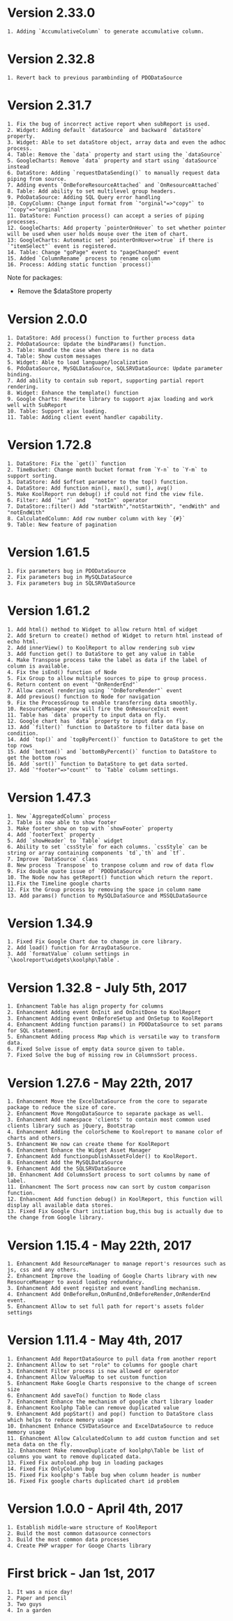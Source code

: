 # Version 2.33.0
    1. Adding `AccumulativeColumn` to generate accumulative column.

# Version 2.32.8
    1. Revert back to previous parambinding of PDODataSource


# Version 2.31.7
    1. Fix the bug of incorrect active report when subReport is used.
    2. Widget: Adding default `dataSource` and backward `dataStore` property.
    3. Widget: Able to set dataStore object, array data and even the adhoc process.
    4. Table: Remove the `data` property and start using the `dataSource`
    5. GoogleCharts: Remove `data` property and start using `dataSource` instead
    6. DataStore: Adding `requestDataSending()` to manually request data piping from source.
    7. Adding events `OnBeforeResourceAttached` and `OnResourceAttached`
    8. Table: Add ability to set multilevel group headers.
    9. PdoDataSource: Adding SQL Query error handling
    10. CopyColumn: Change input format from `"orginal"=>"copy"` to `"copy"=>"orginal"`
    11. DataStore: Function process() can accept a series of piping processes.
    12. GoogleCharts: Add property `pointerOnHover` to set whether pointer will be used when user holds mouse over the item of chart.
    13: GoogleCharts: Automatic set `pointerOnHover=>true` if there is `"itemSelect"` event is registered.
    14. Table: Change "goPage" event to "pageChanged" event
    15. Added `ColumnRename` process to rename column
    16. Process: Adding static function `process()`

Note for packages:
- Remove the $dataStore property


# Version 2.0.0
    1. DataStore: Add process() function to further process data
    2. PdoDataSource: Update the bindParams() function.
    3. Table: Handle the case when there is no data
    4. Table: Show custom messages
    5. Widget: Able to load language/localization
    6. PdoDataSource, MySQLDataSource, SQLSRVDataSource: Update parameter binding.
    7. Add ability to contain sub report, supporting partial report rendering.
    8. Widget: Enhance the template() function
    9. Google Charts: Rewrite library to support ajax loading and work well with SubReport
    10. Table: Support ajax loading.
    11. Table: Adding client event handler capability.

# Version 1.72.8
    1. DataStore: Fix the `get()` function
    2. TimeBucket: Change month bucket format from `Y-n` to `Y-m` to support sorting.
    3. DataStore: Add $offset parameter to the top() function.
    4. DataStore: Add function min(), max(), sum(), avg()
    5. Make KoolReport run debug() if could not find the view file.
    6. Filter: Add `"in"` and  `"notIn"` operator 
    7. DataStore::filter() Add "startWith","notStartWith", "endWith" and "notEndWith"
    8. CalculatedColumn: Add row number column with key `{#}`
    9. Table: New feature of pagination

# Version 1.61.5
    1. Fix parameters bug in PDODataSource
    2. Fix parameters bug in MySQLDataSource
    3. Fix parameters bug in SQLSRVDataSource

# Version 1.61.2
    1. Add html() method to Widget to allow return html of widget
    2. Add $return to create() method of Widget to return html instead of echo html.
    2. Add innerView() to KoolReport to allow rendering sub view
    3. Add function get() to DataStore to get any value in table
    4. Make Transpose process take the label as data if the label of column is available.
    4. Fix the isEnd() function of Node
    5. Fix Group to allow multiple sources to pipe to group process.
    6. Return content on event `"OnRenderEnd"`
    7. Allow cancel rendering using `"OnBeforeRender"` event
    8. Add previous() function to Node for navigation
    9. Fix the ProcessGroup to enable transferring data smoothly.
    10. ResourceManager now will fire the OnResourceInit event
    11. Table has `data` property to input data on fly.
    12. Google chart has `data` property to input data on fly.
    13. Add `filter()` function to DataStore to filter data base on condition.
    14. Add `top()` and `topByPercent()` function to DataStore to get the top rows
    15. Add `bottom()` and `bottomByPercent()` function to DataStore to get the bottom rows
    16. Add `sort()` function to DataStore to get data sorted.
    17. Add `"footer"=>"count"` to `Table` column settings.

# Version 1.47.3
    1. New `AggregatedColumn` process
    2. Table is now able to show footer
    3. Make footer show on top with `showFooter` property
    4. Add `footerText` property
    5. Add `showHeader` to `Table` widget
    6. Ability to set `cssStyle` for each columns. `cssStyle` can be string or array containing components `td`,`th` and `tf`.
    7. Improve `DataSource` class
    8. New process `Transpose` to tranpose column and row of data flow
    9. Fix double quote issue of `PDODataSource`
    10. The Node now has getReport() function which return the report.
    11.Fix the Timeline google charts
    12. Fix the Group process by removing the space in column name 
    13. Add params() function to MySQLDataSource and MSSQLDataSource 

# Version 1.34.9
    1. Fixed Fix Google Chart due to change in core library.
    2. Add load() function for ArrayDataSource.
    3. Add `formatValue` column settings in `\koolreport\widgets\koolphp\Table`.

# Version 1.32.8 - July 5th, 2017
    1. Enhancment Table has align property for columns
    2. Enhancment Adding event OnInit and OnInitDone to KoolReport
    3. Enhancment Adding event OnBeforeSetup and OnSetup to KoolReport
    4. Enhancment Adding function params() in PDODataSource to set params for SQL statement.
    5. Enhancment Adding process Map which is versatile way to transform data.
    6. Fixed Solve issue of empty data source given to table.
    7. Fixed Solve the bug of missing row in ColumnsSort process.

# Version 1.27.6 - May 22th, 2017

    1. Enhancment Move the ExcelDataSource from the core to separate package to reduce the size of core.
    2. Enhancment Move MongoDataSource to separate package as well.
    3. Enhancment Add namespace 'clients' to contain most common used clients library such as jQuery, Bootstrap
    4. Enhancment Adding the colorScheme to Koolreport to manane color of charts and others.
    5. Enhancment We now can create theme for KoolReport
    6. Enhancment Enhance the Widget Asset Manager
    7. Enhancment Add functionpublishAssetFolder() to KoolReport.
    8. Enhancment Add the MySQLDataSource
    9. Enhancment Add the SQLSRVDataSource
    10. Enhancment Add ColumnsSort process to sort columns by name of label.
    11. Enhancment The Sort process now can sort by custom comparison function.
    12. Enhancment Add function debug() in KoolReport, this function will display all available data stores.
    13. Fixed Fix Google Chart initiation bug,this bug is actually due to the change from Google library.

# Version 1.15.4 - May 22th, 2017

    1. Enhancment Add ResourceManager to manage report's resources such as js, css and any others.
    2. Enhancment Improve the loading of Google Charts library with new ResourceManager to avoid loading redundancy.
    3. Enhancment Add event register and event handling mechanism.
    4. Enhancment Add OnBeforeRun,OnRunEnd,OnBeforeRender,OnRenderEnd event.
    5. Enhancment Allow to set full path for report's assets folder settings

# Version 1.11.4 - May 4th, 2017

    1. Enhancment Add ReportDataSource to pull data from another report
    2. Enhancment Allow to set "role" to columns for google chart
    3. Enhancment Filter process is now allowed or operator
    4. Enhancment Allow ValueMap to set custom function
    5. Enhancment Make Google Charts responsive to the change of screen size
    6. Enhancment Add saveTo() function to Node class
    7. Enhancment Enhance the mechanism of google chart library loader
    8. Enhancment Koolphp Table can remove duplicated value
    9. Enhancment Add popStart() and pop() function to DataStore class which helps to reduce memory usage
    10. Enhancment Enhance CSVDataSource and ExcelDataSource to reduce memory usage
    11. Enhancment Allow CalculatedColumn to add custom function and set meta data on the fly.
    12. Enhancment Make removeDuplicate of koolphp\Table be list of columns you want to remove duplicated data.
    13. Fixed Fix autoload.php bug in loading packages
    14. Fixed Fix OnlyColumn bug
    15. Fixed Fix koolphp's Table bug when column header is number
    16. Fixed Fix google charts duplicated chart id problem

# Version 1.0.0 - April 4th, 2017

    1. Establish middle-ware structure of KoolReport
    2. Build the most common datasource connectors
    3. Build the most common data processes
    4. Create PHP wrapper for Googe Charts library

# First brick - Jan 1st, 2017

    1. It was a nice day!
    2. Paper and pencil
    3. Two guys
    4. In a garden